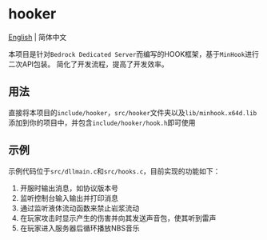 # hooker

[English](README.md) | 简体中文

本项目是针对``Bedrock Dedicated Server``而编写的HOOK框架，基于``MinHook``进行二次API包装。
简化了开发流程，提高了开发效率。

## 用法
直接将本项目的``include/hooker``，``src/hooker``文件夹以及``lib/minhook.x64d.lib``添加到你的项目中，并包含``include/hooker/hook.h``即可使用

## 示例
示例代码位于``src/dllmain.c``和``src/hooks.c``，目前实现的功能如下：
1. 开服时输出消息，如协议版本号
2. 监听控制台输入输出并打印消息
3. 通过监听液体流动函数来禁止岩浆流动
4. 在玩家攻击时显示产生的伤害并向其发送声音包，使其听到雷声
5. 在玩家进入服务器后循环播放NBS音乐
